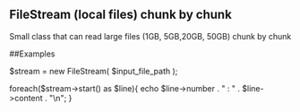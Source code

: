 ## FileStream (local files) chunk by chunk

Small class that can read large files (1GB, 5GB,20GB, 50GB) chunk by chunk

##Examples

$stream = new FileStream( $input_file_path );

foreach($stream->start() as $line){
  echo $line->number . " : " . $line->content . "\n";
}
